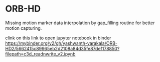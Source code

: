 # ORB-HD
Missing motion marker data interpolation by gap_filling routine for better motion capturing.




clink on this link to open jupyter notebook in binder
https://mybinder.org/v2/gh/yashwanth-varakala/ORB-HD2/5662415c89965eb2d2108a84d35fe87def178850?filepath=c3d_readnwrite_v2.ipynb

